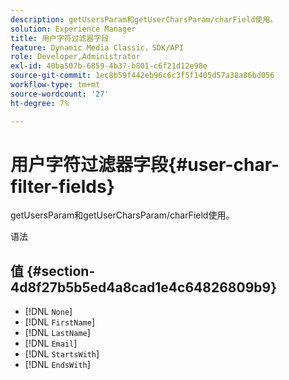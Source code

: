 ```yaml
---
description: getUsersParam和getUserCharsParam/charField使用。
solution: Experience Manager
title: 用户字符过滤器字段
feature: Dynamic Media Classic，SDK/API
role: Developer,Administrator
exl-id: 40ba507b-6859-4b37-b801-c6f21d12e98e
source-git-commit: 1ec8b59f442eb96c6c3f5f1405d57a38a86bd056
workflow-type: tm+mt
source-wordcount: '27'
ht-degree: 7%

---
```


# 用户字符过滤器字段{#user-char-filter-fields}

getUsersParam和getUserCharsParam/charField使用。

语法

## 值 {#section-4d8f27b5b5ed4a8cad1e4c64826809b9}

* [!DNL `None`]
* [!DNL `FirstName`]
* [!DNL `LastName`]
* [!DNL `Email`]
* [!DNL `StartsWith`]
* [!DNL `EndsWith`]
